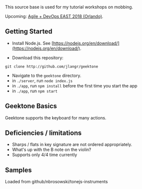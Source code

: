 This source base is used for my tutorial workshops on mobbing. 

Upcoming: [Agile + DevOps EAST 2018 (Orlando)](https://agiledevopseast.techwell.com).

## Getting Started

- Install Node.js.  See [https://nodejs.org/en/download/](https://nodejs.org/en/download/).

- Download this repository:
```
git clone http://github.com/jlangr/geektone
```
- Navigate to the `geektone` directory.
- in `./server`, run `node index.js`
- in `./app`, run `npm install` before the first time you start the app
- in `./app`, run `npm start`

## Geektone Basics

Geektone supports the keyboard for many actions.

## Deficiencies / limitations

* Sharps / flats in key signature are not ordered appropriately.
* What's up with the B note on the violin?
* Supports only 4/4 time currently

## Samples

Loaded from github/nbrosowski/tonejs-instruments
